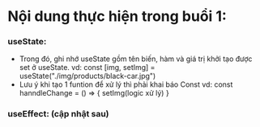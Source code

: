 # Nội dung thực hiện trong buổi 1:
### useState:
- Trong đó, ghi nhớ useState gồm tên biến, hàm và giá trị khởi tạo được set ở useState.
vd: const [img, setImg] = useState("./img/products/black-car.jpg")
- Lưu ý khi tạo 1 funtion để xử lý thì phải khai báo Const
vd: const hanndleChange = () => {
setImg(logic xử lý)
}

### useEffect: (cập nhật sau)
